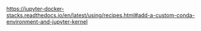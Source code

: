 https://jupyter-docker-stacks.readthedocs.io/en/latest/using/recipes.html#add-a-custom-conda-environment-and-jupyter-kernel
